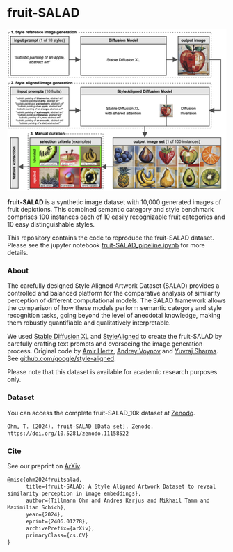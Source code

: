 # fruit-SALAD
![SALAD_pipeline](SALAD-pipeline.png)

**fruit-SALAD** is a synthetic image dataset with 10,000 generated images of fruit depictions. This combined semantic category and style benchmark comprises 100 instances each of 10 easily recognizable fruit categories and 10 easy distinguishable styles. 

This repository contains the code to reproduce the fruit-SALAD dataset. Please see the jupyter notebook [fruit-SALAD_pipeline.ipynb](fruit-SALAD_pipeline.ipynb) for more details.    

### About
The carefully designed Style Aligned Artwork Dataset (SALAD) provides a controlled and balanced platform for the comparative analysis of similarity perception of different computational models. The SALAD framework allows the comparison of how these models perform semantic category and style recognition tasks, going beyond the level of anecdotal knowledge, making them robustly quantifiable and qualitatively interpretable.

We used [Stable Diffusion XL](https://arxiv.org/abs/2307.01952) and [StyleAligned](https://arxiv.org/abs/2312.02133) to create the fruit-SALAD by carefully crafting text prompts and overseeing the image generation process. Original code by [Amir Hertz](https://github.com/amirhertz), [Andrey Voynov](https://github.com/anvoynov) and [Yuvraj Sharma](https://github.com/yvrjsharma). See [github.com/google/style-aligned](https://github.com/google/style-aligned/).

Please note that this dataset is available for academic research purposes only.

### Dataset
You can access the complete fruit-SALAD_10k dataset at [Zenodo](https://doi.org/10.5281/zenodo.11158522).
```
Ohm, T. (2024). fruit-SALAD [Data set]. Zenodo. https://doi.org/10.5281/zenodo.11158522
```

### Cite
See our preprint on [ArXiv](https://arxiv.org/abs/2406.01278).
```
@misc{ohm2024fruitsalad,
      title={fruit-SALAD: A Style Aligned Artwork Dataset to reveal similarity perception in image embeddings}, 
      author={Tillmann Ohm and Andres Karjus and Mikhail Tamm and Maximilian Schich},
      year={2024},
      eprint={2406.01278},
      archivePrefix={arXiv},
      primaryClass={cs.CV}
}
```


